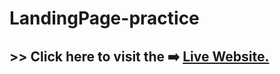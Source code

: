 # LandingPage-practice

<h2> >> Click here to visit the ➡️ <a href="https://manasmoon.github.io/LandingPage-practice/"> Live Website.</a></h2>
